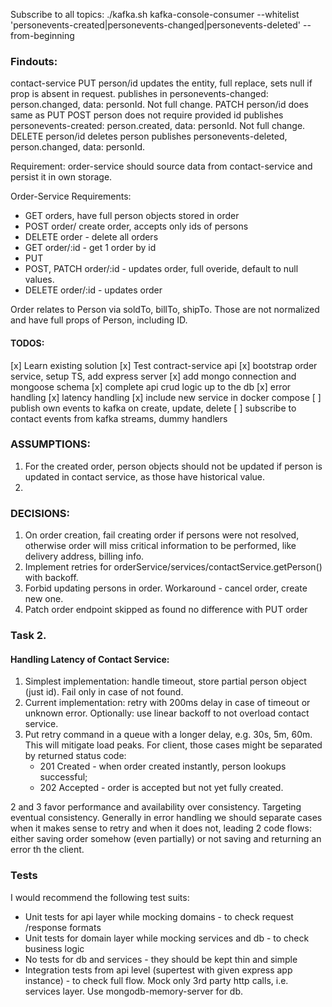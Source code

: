 

Subscribe to all topics:
./kafka.sh kafka-console-consumer --whitelist 'personevents-created|personevents-changed|personevents-deleted'  --from-beginning


### Findouts:
contact-service
  PUT person/id
    updates the entity, full replace, sets null if prop is absent in request.
    publishes in personevents-changed: person.changed, data: personId. Not full change.
  PATCH person/id
    does same as PUT
  POST person
    does not require provided id
    publishes personevents-created: person.created, data: personId. Not full change.
  DELETE person/id
    deletes person
    publishes personevents-deleted, person.changed, data: personId.

Requirement:
  order-service should source data from contact-service and persist it in own storage.

Order-Service Requirements:
  - GET orders, have full person objects stored in order
  - POST order/ create order, accepts only ids of persons
  - DELETE order - delete all orders
  - GET order/:id - get 1 order by id
  - PUT 
  - POST, PATCH order/:id - updates order, full overide, default to null values.
  - DELETE order/:id - updates order

Order relates to Person via soldTo, billTo, shipTo.
Those are not normalized and have full props of Person, including ID.


#### TODOS:
[x] Learn existing solution
[x] Test contract-service api
[x] bootstrap order service, setup TS, add express server
[x] add mongo connection and mongoose schema
[x] complete api crud logic up to the db
[x] error handling
[x] latency handling
[x] include new service in docker compose
[ ] publish own events to kafka on create, update, delete
[ ] subscribe to contact events from kafka streams, dummy handlers



### ASSUMPTIONS:
1. For the created order, person objects should not be updated if person is updated in contact service, as those have historical value.
2. 

### DECISIONS:
1. On order creation, fail creating order if persons were not resolved, otherwise order will miss critical information to be performed, like delivery address, billing info.
2. Implement retries for orderService/services/contactService.getPerson() with backoff.
3. Forbid updating persons in order. Workaround - cancel order, create new one.
4. Patch order endpoint skipped as found no difference with PUT order


### Task 2.

#### Handling Latency of Contact Service:
1. Simplest implementation: handle timeout, store partial person object (just id). Fail only in case of not found.
2. Current implementation: retry with 200ms delay in case of timeout or unknown error.
   Optionally: use linear backoff to not overload contact service.
3. Put retry command in a queue with a longer delay, e.g. 30s, 5m, 60m. This will mitigate load peaks.
  For client, those cases might be separated by returned status code:
    * 201 Created - when order created instantly, person lookups successful;
    * 202 Accepted - order is accepted but not yet fully created.

2 and 3 favor performance and availability over consistency. Targeting eventual consistency.
Generally in error handling we should separate cases when it makes sense to retry and when it does not, leading 2 code flows: either saving order somehow (even partially) or not saving and returning an error th the client.

### Tests
I would recommend the following test suits:
* Unit tests for api layer while mocking domains - to check request /response formats
* Unit tests for domain layer while mocking services and db - to check business logic
* No tests for db and services - they should be kept thin and simple
* Integration tests from api level (supertest with given express app instance) - to check full flow. Mock only 3rd party http calls, i.e. services layer. Use mongodb-memory-server for db.
